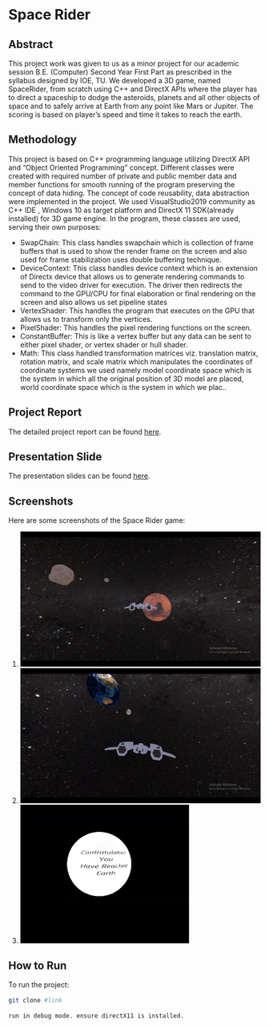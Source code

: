 # Space Rider

## Abstract
This project work was given to us as a minor project for our academic session B.E. (Computer) Second Year First Part as prescribed in the syllabus designed by IOE, TU. We developed a 3D game, named SpaceRider, from scratch using C++ and DirectX APIs where the player has to direct a spaceship to dodge the asteroids, planets and all other objects of space and to safely arrive at Earth from any point like Mars or Jupiter. The scoring is based on player’s speed and time it takes to reach the earth.

## Methodology
This project is based on C++ programming language utilizing DirectX API and “Object Oriented Programming” concept. Different classes were created with required number of private and public member data and member functions for smooth running of the program preserving the concept of data hiding. The concept of code reusability, data abstraction were implemented in the project.
We used VisualStudio2019 community as C++ IDE , Windows 10 as target platform and DirectX 11 SDK(already installed) for 3D game engine.
In the program, these classes are used, serving their own purposes:
- SwapChain: This class handles swapchain which is collection of frame buffers that is used to show the render frame on the screen and also used for frame stabilization uses double buffering technique.
- DeviceContext: This class handles device context which is an extension of Directx device that allows us to generate rendering commands to send to the video driver for execution. The driver then redirects the command to the GPU/CPU for final elaboration or final rendering on the screen and also allows us set pipeline states
- VertexShader: This handles the program that executes on the GPU that allows us to transform only the vertices.
- PixelShader: This handles the pixel rendering functions on the screen.
- ConstantBuffer: This is like a vertex buffer but any data can be sent to either pixel shader, or vertex shader or hull shader.
- Math: This class handled transformation matrices viz. translation matrix, rotation matrix, and scale matrix which manipulates the coordinates of coordinate systems we used namely model coordinate space which is the system in which all the original position of 3D model are placed, world coordinate space which is the system in which we plac..

## Project Report
The detailed project report can be found [here](https://github.com/99-NinetyNine/3D-game-Engine-Graphics/blob/main/OOP_Final_Report.pdf).

## Presentation Slide
The presentation slides can be found [here](https://github.com/99-NinetyNine/3D-game-Engine-Graphics/blob/main/OOP%20Presentation.pptx).

## Screenshots
Here are some screenshots of the Space Rider game:

1. ![1](https://github.com/99-NinetyNine/3D-game-Engine-Graphics/blob/main/a.png)
2. ![2](https://github.com/99-NinetyNine/3D-game-Engine-Graphics/blob/main/b.png)
3. ![3](https://github.com/99-NinetyNine/3D-game-Engine-Graphics/blob/main/c.png)

## How to Run
To run the project:
```bash
git clone #link
```
```bash
run in debug mode. ensure directX11 is installed.
```
